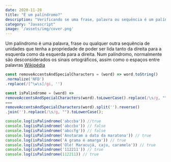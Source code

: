 ```yaml
---
date: 2020-11-28
title: "É um palíndromo?"
description: "Verificando se uma frase, palavra ou sequência é um palíndromo"
category: "Javascript"
image: '/assets/img/cover.png'
---
```


Um palíndromo é uma palavra, frase ou qualquer outra sequência de unidades que tenha a propriedade de poder ser lida tanto da direita para a esquerda como da esquerda para a direita. Num palíndromo, normalmente são desconsiderados os sinais ortográficos, assim como o espaços entre palavras <a href="https://pt.wikipedia.org/wiki/Pal%C3%ADndromo" target="_blank" rel="noopener noreferrer">Wikipédia</a>

``` javascript
const removeAccentsAndSpecialCharacters = (word) => word.toString()
.normalize('NFD')
.replace(/[^\w\s]/gi, '')

const isPalindrome = (word) =>  
removeAccentsAndSpecialCharacters(word).toLowerCase().replace(/\s/g, "") 
=== 
removeAccentsAndSpecialCharacters(word).split('').reverse()
.join('').replace(/\s/g, "").toLowerCase();

console.log(isPalindrome('abccba')) //true
console.log(isPalindrome('abccbx')) // false
console.log(isPalindrome('abccfg')) // false
console.log(isPalindrome('Anotaram a data da maratona')) // true
console.log(isPalindrome('A grama é amarga')) // true
console.log(isPalindrome('Olé! Maracujá, caju, caramelo')) // true
console.log(isPalindrome('112211')) // true
console.log(isPalindrome(112211)) // true
```
